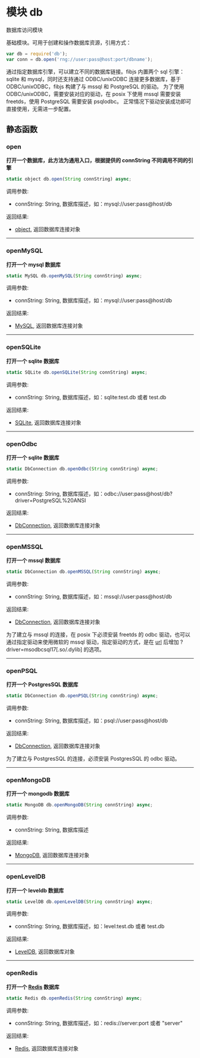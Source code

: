 # 模块 db
数据库访问模块

基础模块。可用于创建和操作数据库资源，引用方式：

```JavaScript
var db = require('db');
var conn = db.open('rng://user:pass@host:port/dbname');
```

通过指定数据库引擎，可以建立不同的数据库链接。fibjs 内置两个 sql 引擎：sqlite 和 mysql，同时还支持通过 ODBC/unixODBC 连接更多数据库，基于 ODBC/unixODBC，fibjs 构建了与 mssql 和 PostgreSQL 的驱动。
为了使用 ODBC/unixODBC，需要安装对应的驱动，在 posix 下使用 mssql 需要安装 freetds，使用 PostgreSQL 需要安装 psqlodbc。
正常情况下驱动安装成功即可直接使用，无需进一步配置。

## 静态函数
        
### open
**打开一个数据库，此方法为通用入口，根据提供的 connString 不同调用不同的引擎**

```JavaScript
static object db.open(String connString) async;
```

调用参数:
* connString: String, 数据库描述，如：mysql://user:pass@host/db

返回结果:
* [object](../../object/ifs/object.md), 返回数据库连接对象

--------------------------
### openMySQL
**打开一个 mysql 数据库**

```JavaScript
static MySQL db.openMySQL(String connString) async;
```

调用参数:
* connString: String, 数据库描述，如：mysql://user:pass@host/db

返回结果:
* [MySQL](../../object/ifs/MySQL.md), 返回数据库连接对象

--------------------------
### openSQLite
**打开一个 sqlite 数据库**

```JavaScript
static SQLite db.openSQLite(String connString) async;
```

调用参数:
* connString: String, 数据库描述，如：sqlite:test.db 或者 test.db

返回结果:
* [SQLite](../../object/ifs/SQLite.md), 返回数据库连接对象

--------------------------
### openOdbc
**打开一个 sqlite 数据库**

```JavaScript
static DbConnection db.openOdbc(String connString) async;
```

调用参数:
* connString: String, 数据库描述，如：odbc://user:pass@host/db?driver=PostgreSQL%20ANSI

返回结果:
* [DbConnection](../../object/ifs/DbConnection.md), 返回数据库连接对象

--------------------------
### openMSSQL
**打开一个 mssql 数据库**

```JavaScript
static DbConnection db.openMSSQL(String connString) async;
```

调用参数:
* connString: String, 数据库描述，如：mssql://user:pass@host/db

返回结果:
* [DbConnection](../../object/ifs/DbConnection.md), 返回数据库连接对象

为了建立与 mssql 的连接，在 posix 下必须安装 freetds 的 odbc 驱动，也可以通过指定驱动来使用微软的 mssql 驱动，指定驱动的方式，是在 [url](url.md) 后增加 ?driver=msodbcsql17[.so/.dylib] 的选项。

--------------------------
### openPSQL
**打开一个 PostgresSQL 数据库**

```JavaScript
static DbConnection db.openPSQL(String connString) async;
```

调用参数:
* connString: String, 数据库描述，如：psql://user:pass@host/db

返回结果:
* [DbConnection](../../object/ifs/DbConnection.md), 返回数据库连接对象

为了建立与 PostgresSQL 的连接，必须安装 PostgresSQL 的 odbc 驱动。

--------------------------
### openMongoDB
**打开一个 mongodb 数据库**

```JavaScript
static MongoDB db.openMongoDB(String connString) async;
```

调用参数:
* connString: String, 数据库描述

返回结果:
* [MongoDB](../../object/ifs/MongoDB.md), 返回数据库连接对象

--------------------------
### openLevelDB
**打开一个 leveldb 数据库**

```JavaScript
static LevelDB db.openLevelDB(String connString) async;
```

调用参数:
* connString: String, 数据库描述，如：level:test.db 或者 test.db

返回结果:
* [LevelDB](../../object/ifs/LevelDB.md), 返回数据库对象

--------------------------
### openRedis
**打开一个 [Redis](../../object/ifs/Redis.md) 数据库**

```JavaScript
static Redis db.openRedis(String connString) async;
```

调用参数:
* connString: String, 数据库描述，如：redis://server:port 或者 "server"

返回结果:
* [Redis](../../object/ifs/Redis.md), 返回数据库连接对象

